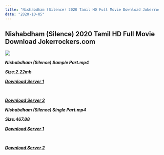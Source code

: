 ```yaml
---
title: "Nishabdham (Silence) 2020 Tamil HD Full Movie Download Jokerrockers.com"
date: "2020-10-05"
---
```


## Nishabdham (Silence) 2020 Tamil HD Full Movie Download Jokerrockers.com

[![](https://1.bp.blogspot.com/-vj604bmdvcU/X3rvNGFkV0I/AAAAAAAAACo/NrTopGzub50UtnE-djxKWsxaSsMVi_WsgCLcBGAsYHQ/w458-h640/c774c3cc-4141-449f-b49f-905fedb817fa.jpg)](https://1.bp.blogspot.com/-vj604bmdvcU/X3rvNGFkV0I/AAAAAAAAACo/NrTopGzub50UtnE-djxKWsxaSsMVi_WsgCLcBGAsYHQ/s1400/c774c3cc-4141-449f-b49f-905fedb817fa.jpg)

**_Nishabdham (Silence) Sample Part.mp4_**

**_Size:2.22mb_**

**_[Download Server 1](http://c1.wetransfer.vip/files/Tamil{b337cb003d07febca875724d018e20f8c1927a284fdd439ea607fcc650de5bb7}20Movies/Tamil{b337cb003d07febca875724d018e20f8c1927a284fdd439ea607fcc650de5bb7}202020{b337cb003d07febca875724d018e20f8c1927a284fdd439ea607fcc650de5bb7}20Movies/Nishabdham{b337cb003d07febca875724d018e20f8c1927a284fdd439ea607fcc650de5bb7}20(Silence){b337cb003d07febca875724d018e20f8c1927a284fdd439ea607fcc650de5bb7}20(2020)/Nishabdham{b337cb003d07febca875724d018e20f8c1927a284fdd439ea607fcc650de5bb7}20(Silence){b337cb003d07febca875724d018e20f8c1927a284fdd439ea607fcc650de5bb7}20(2020){b337cb003d07febca875724d018e20f8c1927a284fdd439ea607fcc650de5bb7}20Proper{b337cb003d07febca875724d018e20f8c1927a284fdd439ea607fcc650de5bb7}20HDRip/Nishabdham{b337cb003d07febca875724d018e20f8c1927a284fdd439ea607fcc650de5bb7}20(Silence){b337cb003d07febca875724d018e20f8c1927a284fdd439ea607fcc650de5bb7}20(2020){b337cb003d07febca875724d018e20f8c1927a284fdd439ea607fcc650de5bb7}20Sample{b337cb003d07febca875724d018e20f8c1927a284fdd439ea607fcc650de5bb7}20(640x360).mp4)_**

**_[  
](http://c1.wetransfer.vip/files/Tamil{b337cb003d07febca875724d018e20f8c1927a284fdd439ea607fcc650de5bb7}20Movies/Tamil{b337cb003d07febca875724d018e20f8c1927a284fdd439ea607fcc650de5bb7}202020{b337cb003d07febca875724d018e20f8c1927a284fdd439ea607fcc650de5bb7}20Movies/Nishabdham{b337cb003d07febca875724d018e20f8c1927a284fdd439ea607fcc650de5bb7}20(Silence){b337cb003d07febca875724d018e20f8c1927a284fdd439ea607fcc650de5bb7}20(2020)/Nishabdham{b337cb003d07febca875724d018e20f8c1927a284fdd439ea607fcc650de5bb7}20(Silence){b337cb003d07febca875724d018e20f8c1927a284fdd439ea607fcc650de5bb7}20(2020){b337cb003d07febca875724d018e20f8c1927a284fdd439ea607fcc650de5bb7}20Proper{b337cb003d07febca875724d018e20f8c1927a284fdd439ea607fcc650de5bb7}20HDRip/Nishabdham{b337cb003d07febca875724d018e20f8c1927a284fdd439ea607fcc650de5bb7}20(Silence){b337cb003d07febca875724d018e20f8c1927a284fdd439ea607fcc650de5bb7}20(2020){b337cb003d07febca875724d018e20f8c1927a284fdd439ea607fcc650de5bb7}20Sample{b337cb003d07febca875724d018e20f8c1927a284fdd439ea607fcc650de5bb7}20(640x360).mp4)_**

**_[Download Server 2](http://c1.wetransfer.vip/files/Tamil{b337cb003d07febca875724d018e20f8c1927a284fdd439ea607fcc650de5bb7}20Movies/Tamil{b337cb003d07febca875724d018e20f8c1927a284fdd439ea607fcc650de5bb7}202020{b337cb003d07febca875724d018e20f8c1927a284fdd439ea607fcc650de5bb7}20Movies/Nishabdham{b337cb003d07febca875724d018e20f8c1927a284fdd439ea607fcc650de5bb7}20(Silence){b337cb003d07febca875724d018e20f8c1927a284fdd439ea607fcc650de5bb7}20(2020)/Nishabdham{b337cb003d07febca875724d018e20f8c1927a284fdd439ea607fcc650de5bb7}20(Silence){b337cb003d07febca875724d018e20f8c1927a284fdd439ea607fcc650de5bb7}20(2020){b337cb003d07febca875724d018e20f8c1927a284fdd439ea607fcc650de5bb7}20Proper{b337cb003d07febca875724d018e20f8c1927a284fdd439ea607fcc650de5bb7}20HDRip/Nishabdham{b337cb003d07febca875724d018e20f8c1927a284fdd439ea607fcc650de5bb7}20(Silence){b337cb003d07febca875724d018e20f8c1927a284fdd439ea607fcc650de5bb7}20(2020){b337cb003d07febca875724d018e20f8c1927a284fdd439ea607fcc650de5bb7}20Sample{b337cb003d07febca875724d018e20f8c1927a284fdd439ea607fcc650de5bb7}20(640x360).mp4)_**

**_Nishabdham (Silence) Single Part.mp4_**

**_Size:467.88_**

**_[Download Server 1](http://c1.wetransfer.vip/files/Tamil{b337cb003d07febca875724d018e20f8c1927a284fdd439ea607fcc650de5bb7}20Movies/Tamil{b337cb003d07febca875724d018e20f8c1927a284fdd439ea607fcc650de5bb7}202020{b337cb003d07febca875724d018e20f8c1927a284fdd439ea607fcc650de5bb7}20Movies/Nishabdham{b337cb003d07febca875724d018e20f8c1927a284fdd439ea607fcc650de5bb7}20(Silence){b337cb003d07febca875724d018e20f8c1927a284fdd439ea607fcc650de5bb7}20(2020)/Nishabdham{b337cb003d07febca875724d018e20f8c1927a284fdd439ea607fcc650de5bb7}20(Silence){b337cb003d07febca875724d018e20f8c1927a284fdd439ea607fcc650de5bb7}20(2020){b337cb003d07febca875724d018e20f8c1927a284fdd439ea607fcc650de5bb7}20Proper{b337cb003d07febca875724d018e20f8c1927a284fdd439ea607fcc650de5bb7}20HDRip/Nishabdham{b337cb003d07febca875724d018e20f8c1927a284fdd439ea607fcc650de5bb7}20(Silence){b337cb003d07febca875724d018e20f8c1927a284fdd439ea607fcc650de5bb7}20(2020){b337cb003d07febca875724d018e20f8c1927a284fdd439ea607fcc650de5bb7}20Single{b337cb003d07febca875724d018e20f8c1927a284fdd439ea607fcc650de5bb7}20Part{b337cb003d07febca875724d018e20f8c1927a284fdd439ea607fcc650de5bb7}20(640x360).mp4)_**

**_[  
](http://c1.wetransfer.vip/files/Tamil{b337cb003d07febca875724d018e20f8c1927a284fdd439ea607fcc650de5bb7}20Movies/Tamil{b337cb003d07febca875724d018e20f8c1927a284fdd439ea607fcc650de5bb7}202020{b337cb003d07febca875724d018e20f8c1927a284fdd439ea607fcc650de5bb7}20Movies/Nishabdham{b337cb003d07febca875724d018e20f8c1927a284fdd439ea607fcc650de5bb7}20(Silence){b337cb003d07febca875724d018e20f8c1927a284fdd439ea607fcc650de5bb7}20(2020)/Nishabdham{b337cb003d07febca875724d018e20f8c1927a284fdd439ea607fcc650de5bb7}20(Silence){b337cb003d07febca875724d018e20f8c1927a284fdd439ea607fcc650de5bb7}20(2020){b337cb003d07febca875724d018e20f8c1927a284fdd439ea607fcc650de5bb7}20Proper{b337cb003d07febca875724d018e20f8c1927a284fdd439ea607fcc650de5bb7}20HDRip/Nishabdham{b337cb003d07febca875724d018e20f8c1927a284fdd439ea607fcc650de5bb7}20(Silence){b337cb003d07febca875724d018e20f8c1927a284fdd439ea607fcc650de5bb7}20(2020){b337cb003d07febca875724d018e20f8c1927a284fdd439ea607fcc650de5bb7}20Single{b337cb003d07febca875724d018e20f8c1927a284fdd439ea607fcc650de5bb7}20Part{b337cb003d07febca875724d018e20f8c1927a284fdd439ea607fcc650de5bb7}20(640x360).mp4)_**

**_[Download Server 2](http://c1.wetransfer.vip/files/Tamil{b337cb003d07febca875724d018e20f8c1927a284fdd439ea607fcc650de5bb7}20Movies/Tamil{b337cb003d07febca875724d018e20f8c1927a284fdd439ea607fcc650de5bb7}202020{b337cb003d07febca875724d018e20f8c1927a284fdd439ea607fcc650de5bb7}20Movies/Nishabdham{b337cb003d07febca875724d018e20f8c1927a284fdd439ea607fcc650de5bb7}20(Silence){b337cb003d07febca875724d018e20f8c1927a284fdd439ea607fcc650de5bb7}20(2020)/Nishabdham{b337cb003d07febca875724d018e20f8c1927a284fdd439ea607fcc650de5bb7}20(Silence){b337cb003d07febca875724d018e20f8c1927a284fdd439ea607fcc650de5bb7}20(2020){b337cb003d07febca875724d018e20f8c1927a284fdd439ea607fcc650de5bb7}20Proper{b337cb003d07febca875724d018e20f8c1927a284fdd439ea607fcc650de5bb7}20HDRip/Nishabdham{b337cb003d07febca875724d018e20f8c1927a284fdd439ea607fcc650de5bb7}20(Silence){b337cb003d07febca875724d018e20f8c1927a284fdd439ea607fcc650de5bb7}20(2020){b337cb003d07febca875724d018e20f8c1927a284fdd439ea607fcc650de5bb7}20Single{b337cb003d07febca875724d018e20f8c1927a284fdd439ea607fcc650de5bb7}20Part{b337cb003d07febca875724d018e20f8c1927a284fdd439ea607fcc650de5bb7}20(640x360).mp4)_**
